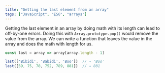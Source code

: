 ```yaml
---
title: "Getting the last element from an array"
tags: ["JavaScript", "ES6", "arrays"]
---
```

Getting the last element in an array by doing math with its length can lead to off-by-one errors. Doing this with `Array.prototype.pop()` would remove the value from the array. We can write a function that leaves the value in the array and does the math with length for us.

```js
const last = array => array[array.length - 1]

last(['Bibidi', 'Babidi', 'Boo'])  // ⇒ 'Boo'
last([59, 75, 78, 752, 789, 881])  // ⇒ 881
```
